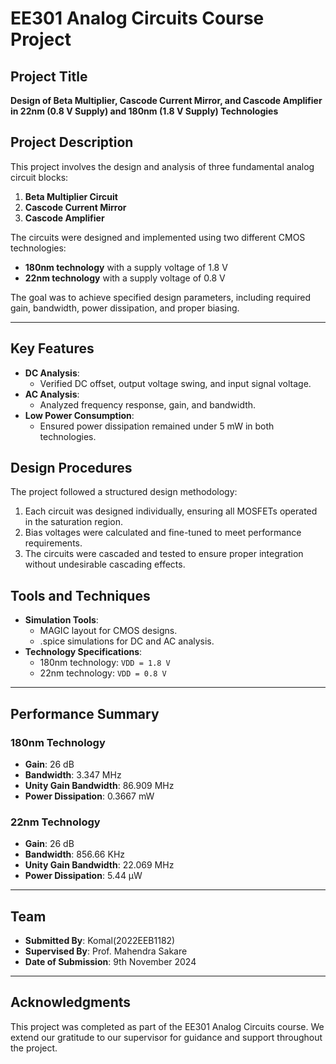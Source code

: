 # EE301 Analog Circuits Course Project

## Project Title
**Design of Beta Multiplier, Cascode Current Mirror, and Cascode Amplifier in 22nm (0.8 V Supply) and 180nm (1.8 V Supply) Technologies**

## Project Description
This project involves the design and analysis of three fundamental analog circuit blocks:
1. **Beta Multiplier Circuit**
2. **Cascode Current Mirror**
3. **Cascode Amplifier**

The circuits were designed and implemented using two different CMOS technologies:
- **180nm technology** with a supply voltage of 1.8 V
- **22nm technology** with a supply voltage of 0.8 V

The goal was to achieve specified design parameters, including required gain, bandwidth, power dissipation, and proper biasing.

---

## Key Features
- **DC Analysis**:
  - Verified DC offset, output voltage swing, and input signal voltage.
- **AC Analysis**:
  - Analyzed frequency response, gain, and bandwidth.
- **Low Power Consumption**:
  - Ensured power dissipation remained under 5 mW in both technologies.

## Design Procedures
The project followed a structured design methodology:
1. Each circuit was designed individually, ensuring all MOSFETs operated in the saturation region.
2. Bias voltages were calculated and fine-tuned to meet performance requirements.
3. The circuits were cascaded and tested to ensure proper integration without undesirable cascading effects.

## Tools and Techniques
- **Simulation Tools**:
  - MAGIC layout for CMOS designs.
  - .spice simulations for DC and AC analysis.
- **Technology Specifications**:
  - 180nm technology: `VDD = 1.8 V`
  - 22nm technology: `VDD = 0.8 V`

---

## Performance Summary

### 180nm Technology
- **Gain**: 26 dB
- **Bandwidth**: 3.347 MHz
- **Unity Gain Bandwidth**: 86.909 MHz
- **Power Dissipation**: 0.3667 mW

### 22nm Technology
- **Gain**: 26 dB
- **Bandwidth**: 856.66 KHz
- **Unity Gain Bandwidth**: 22.069 MHz
- **Power Dissipation**: 5.44 µW

---

## Team
- **Submitted By**: Komal(2022EEB1182)
- **Supervised By**: Prof. Mahendra Sakare
- **Date of Submission**: 9th November 2024

---

## Acknowledgments
This project was completed as part of the EE301 Analog Circuits course. We extend our gratitude to our supervisor for guidance and support throughout the project.
